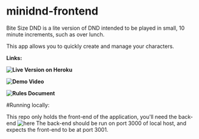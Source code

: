 # minidnd-frontend

Bite Size DND is a lite version of DND intended to be played in small, 10 minute increments, such as over lunch.

This app allows you to quickly create and manage your characters. 

**Links:**

**![Live Version on Heroku](http://minidnd.herokuapp.com/)**

**![Demo Video](https://www.youtube.com/watch?v=isWqEG9dFac)**

**![Rules Document](https://drive.google.com/file/d/1kpT-eM3L-tQyeJf-mRt2d5kgy6neKT1R/view)**

#Running locally:

This repo only holds the front-end of the application, you'll need the back-end ![here](https://github.com/nwdunlap17/minidnd-backend)
The back-end should be run on port 3000 of local host, and expects the front-end to be at port 3001.
